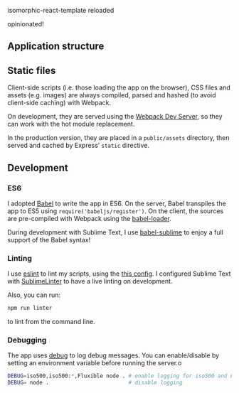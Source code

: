 isomorphic-react-template reloaded

opinionated!

## Application structure

## Static files

Client-side scripts (i.e. those loading the app on the browser), CSS files and assets (e.g. images) are always compiled, parsed and hashed (to avoid client-side caching) with Webpack.

On development, they are served using the [Webpack Dev Server](https://github.com/webpack/webpack-dev-server), so they can work with the hot module replacement.

In the production version, they are placed in a `public/assets` directory, then served and cached by Express’ `static` directive.


## Development

### ES6

I adopted [Babel](https://babeljs.io/) to write the app in ES6. On the server, Babel transpiles the app to ES5 using `require('babeljs/register')`. On the client, the sources are pre-compiled with Webpack using the [babel-loader](https://github.com/babel/babel-loader).

During development with Sublime Text, I use [babel-sublime](https://github.com/babel/babel-sublime) to enjoy a full support of the Babel syntax!

### Linting

I use [eslint](http://eslint.org) to lint my scripts, using the [this config](.eslintrc). I configured Sublime Text with [SublimeLinter](https://github.com/roadhump/SublimeLinter-eslint) to have a live linting on development.

Also, you can run:

```bash
npm run linter
```

to lint from the command line.

### Debugging

The app uses [debug](https://www.npmjs.com/package/debug) to log debug messages. You can enable/disable by setting an environment variable before running the server.o

```bash
DEBUG=iso500,iso500:*,Fluxible node . # enable logging for iso500 and Fluxible
DEBUG= node .                         # disable logging
```
